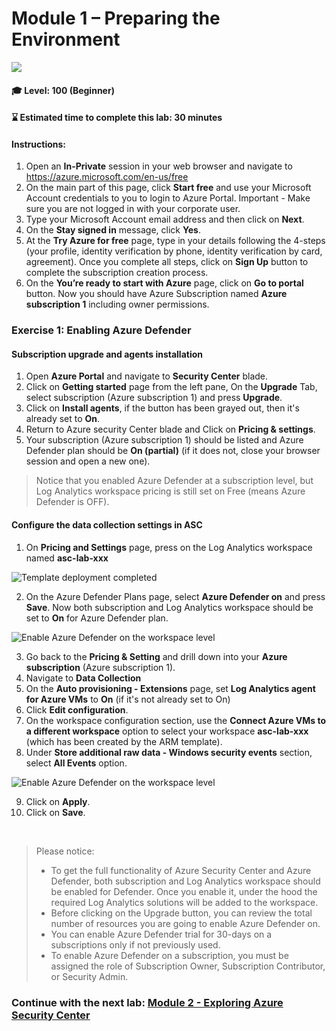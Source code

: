 # Module 1 – Preparing the Environment

<p align="left"><img src="../Images/asc-labs-beginner.gif?raw=true"></p>

#### 🎓 Level: 100 (Beginner)
#### ⌛ Estimated time to complete this lab: 30 minutes



#### Instructions:
1. Open an **In-Private** session in your web browser and navigate to https://azure.microsoft.com/en-us/free
2. On the main part of this page, click **Start free** and use your Microsoft Account credentials to you to login to Azure Portal.
Important - Make sure you are not logged in with your corporate user.
3. Type your Microsoft Account email address and then click on **Next**.
4. On the **Stay signed in** message, click **Yes**.
5. At the **Try Azure for free** page, type in your details following the 4-steps (your profile, identity verification by phone, identity verification by card, agreement). Once you complete all steps, click on **Sign Up** button to complete the subscription creation process.
6. On the **You’re ready to start with Azure** page, click on **Go to portal** button. Now you should have Azure Subscription named **Azure subscription 1** including owner permissions.

### Exercise 1: Enabling Azure Defender

#### Subscription upgrade and agents installation
1. Open **Azure Portal** and navigate to **Security Center** blade.
2. Click on **Getting started** page from the left pane, On the **Upgrade** Tab, select subscription (Azure subscription 1) and press **Upgrade**.
3. Click on **Install agents**, if the button has been grayed out, then it's already set to **On**.
4. Return to Azure security Center blade and Click on **Pricing & settings**.
5. Your subscription (Azure subscription 1) should be listed and Azure Defender plan should be **On (partial)** (if it does not, close your browser session and open a new one).

> Notice that you enabled Azure Defender at a subscription level, but Log Analytics workspace pricing is still set on Free (means Azure Defender is OFF).

#### Configure the data collection settings in ASC
1. On **Pricing and Settings** page, press on the Log Analytics workspace named **asc-lab-xxx**

![Template deployment completed](../Images/asc-workspace-pricing-settings.gif?raw=true)

2. On the Azure Defender Plans page, select **Azure Defender on** and press **Save**. Now both subscription and Log Analytics workspace should be set to **On** for Azure Defender plan.

![Enable Azure Defender on the workspace level](../Images/asc-enable-defender-workspace.gif?raw=true)

3. Go back to the **Pricing & Setting** and drill down into your **Azure subscription** (Azure subscription 1).
4. Navigate to **Data Collection**
5. On the **Auto provisioning - Extensions** page, set **Log Analytics agent for Azure VMs** to **On** (if it's not already set to On)
6. Click **Edit configuration**.
7. On the workspace configuration section, use the **Connect Azure VMs to a different workspace** option to select your workspace **asc-lab-xxx** (which has been created by the ARM template).
8. Under **Store additional raw data - Windows security events** section, select **All Events** option.

![Enable Azure Defender on the workspace level](../Images/asc-extension-deployment-configuration.gif?raw=true)

9. Click on **Apply**.
10. Click on **Save**.

<br>

> Please notice:
> * To get the full functionality of Azure Security Center and Azure Defender, both subscription and Log Analytics workspace should be enabled for Defender. Once you enable it, under the hood the required Log Analytics solutions will be added to the workspace.
> * Before clicking on the Upgrade button, you can review the total number of resources you are going to enable Azure Defender on.
> * You can enable Azure Defender trial for 30-days on a subscriptions only if not previously used.
> * To enable Azure Defender on a subscription, you must be assigned the role of Subscription Owner, Subscription Contributor, or Security Admin.

### Continue with the next lab: [Module 2 - Exploring Azure Security Center](../Modules/Module-2-Exploring-Azure-Security-Center.md)
